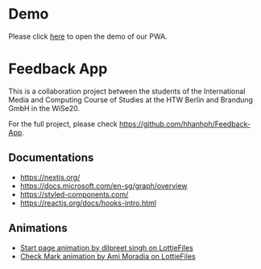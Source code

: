 # Demo

Please click [here](https://feedbackapp-demo.herokuapp.com/) to open the demo of our PWA.

# Feedback App 

This is a collaboration project between the students of the International Media and Computing Course of Studies at the HTW Berlin and Brandung GmbH in the WiSe20. 

For the full project, please check https://github.com/hhanhph/Feedback-App.
 
## Documentations
* https://nextjs.org/
* https://docs.microsoft.com/en-sg/graph/overview
* https://styled-components.com/
* https://reactjs.org/docs/hooks-intro.html

## Animations
* [Start page animation by dilpreet singh on LottieFiles](https://lottiefiles.com/28457-feedback-persuasion-animation)
* [Check Mark animation by Ami Moradia on LottieFiles](https://lottiefiles.com/20576-check-mark)

